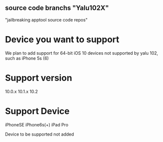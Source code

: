   ## source code branchs "Yalu102X"
  
"jailbreaking apptool source code repos"

# Device you want to support
We plan to add support for 64-bit iOS 10 devices not supported by yalu 102,
such as iPhone 5s (6)

# Support version
10.0.x
10.1.x
10.2

# Support Device
iPhoneSE
iPhone6s(+)
iPad Pro

Device to be supported not added
